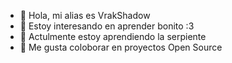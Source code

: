 - 👋 Hola, mi alias es VrakShadow
- 👀 Estoy interesando en aprender bonito :3
- 🌱 Actulmente estoy aprendiendo la serpiente
- 💞️ Me gusta coloborar en proyectos Open Source

<!---
VrakShadow/VrakShadow is a ✨ special ✨ repository because its `README.md` (this file) appears on your GitHub profile.
You can click the Preview link to take a look at your changes.
--->
